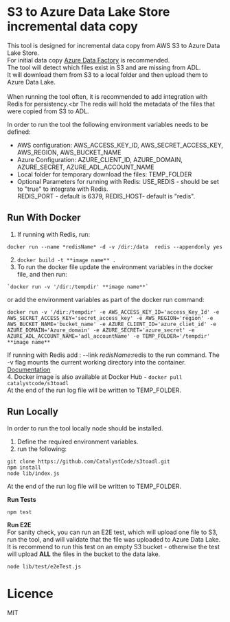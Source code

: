 # S3 to Azure Data Lake Store incremental data copy
This tool is designed for incremental data copy from AWS S3 to Azure Data Lake Store.<br/>
For initial data copy [Azure Data Factory](https://docs.microsoft.com/en-us/azure/data-factory/data-factory-introduction) is recommended.<br/>
The tool will detect which files exist in S3 and are missing from ADL. <br/> 
It will download them from S3 to a local folder and then upload them to Azure Data Lake.<br/><br/>
When running the tool often, it is recommended to add integration with Redis for persistency.<br
The redis will hold the metadata of the files that were copied from S3 to ADL.

In order to run the tool the following environment variables needs to be defined:

* AWS configuration: AWS_ACCESS_KEY_ID, AWS_SECRET_ACCESS_KEY, AWS_REGION, AWS_BUCKET_NAME
* Azure Configuration: AZURE_CLIENT_ID, AZURE_DOMAIN, AZURE_SECRET, AZURE_ADL_ACCOUNT_NAME
* Local folder for temporary download the files: TEMP_FOLDER
* Optional Parameters for running with Redis: USE_REDIS - should be set to "true" to integrate with Redis. </br>
REDIS_PORT - default is 6379, REDIS_HOST- default is "redis".


## Run With Docker
1. If running with Redis, run: 
```
docker run --name *redisName* -d -v /dir:/data  redis --appendonly yes 
```
2. `docker build -t **image name** .`
3. To run the docker file update the environment variables in the docker file, and then run:
```
`docker run -v '/dir:/tempdir' **image name**`
```
   or add the environment variables as part of the docker run command:<br/>

```
docker run -v '/dir:/tempdir' -e AWS_ACCESS_KEY_ID='access_Key_Id' -e AWS_SECRET_ACCESS_KEY='secret_access_key' -e AWS_REGION='region' -e AWS_BUCKET_NAME='bucket_name' -e AZURE_CLIENT_ID='azure_cliet_id' -e AZURE_DOMAIN='Azure_domain' -e AZURE_SECRET='azure_secret' -e AZURE_ADL_ACCOUNT_NAME='adl_accountName' -e TEMP_FOLDER='/tempdir' **image name**
```

If running with Redis add : --link *redisName*:redis to the run command.
The -v flag mounts the current working directory into the container. [Documentation](https://docs.docker.com/engine/reference/commandline/run/#mount-volume--v-read-only)<br/>
4. Docker image is also available at Docker Hub - `docker pull catalystcode/s3toadl`<br/>
At the end of the run log file will be written to TEMP_FOLDER.

## Run Locally
In order to run the tool locally node should be installed.
1. Define the required environment variables.
2. run the following:
```
git clone https://github.com/CatalystCode/s3toadl.git
npm install
node lib/index.js
```
At the end of the run log file will be written to TEMP_FOLDER.

**Run Tests**<br/>
```
npm test
```

**Run E2E** <br/>
For sanity check, you can run an E2E test, which will upload one file to S3,
run the tool, and will validate that the file was uploaded to Azure Data Lake.<br/>
It is recommend to run this test on an empty S3 bucket - otherwise the test will upload <b>ALL</b> the files in the bucket to the data lake.
```
node lib/test/e2eTest.js
```

# Licence
MIT
